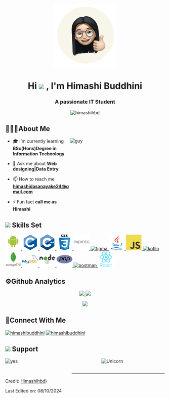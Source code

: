 <p align="center">
    <img width="200" src="https://github.com/Kathryn-Jie/Kathryn-Jie/blob/main/kathryn.png">
    
</p>

<h1 align="center">Hi <img src = "https://raw.githubusercontent.com/MartinHeinz/MartinHeinz/master/wave.gif" width = 30px> , I'm Himashi Buddhini</h1>
<h3 align="center">A passionate IT Student</h3>

<p align="center"> <img src="https://komarev.com/ghpvc/?username=himashihbd&label=Profile%20views&color=0e75b6&style=flat" alt="himashihbd" /> </p>


<h2 font-weight="bold">👨🏻‍💻About Me</h2>
<img align="right" height="200px" alt="guy" width="300" src="https://i.pinimg.com/originals/e4/26/70/e426702edf874b181aced1e2fa5c6cde.gif" /> </a>

- 🎓 I’m currently learning **BSc(Hons)Degree in Information Technology**

- 💬 Ask me about **Web designing|Data Entry**

- 📫 How to reach me **himashidasanayake24@gmail.com**

- ⚡ Fun fact **call me as Himashi**

<h2 font-weight="bold"><img src="https://media2.giphy.com/media/QssGEmpkyEOhBCb7e1/giphy.gif?cid=ecf05e47a0n3gi1bfqntqmob8g9aid1oyj2wr3ds3mg700bl&rid=giphy.gif" width="30px"> Skills Set</h2>

<p align="left"> <a href="https://developer.android.com" target="_blank" rel="noreferrer"> <img src="https://raw.githubusercontent.com/devicons/devicon/master/icons/android/android-original-wordmark.svg" alt="android" width="50" height="50"/> </a> <a href="https://www.cprogramming.com/" target="_blank" rel="noreferrer"> <img src="https://raw.githubusercontent.com/devicons/devicon/master/icons/c/c-original.svg" alt="c" width="50" height="50"/> </a> <a href="https://www.w3schools.com/cpp/" target="_blank" rel="noreferrer"> <img src="https://raw.githubusercontent.com/devicons/devicon/master/icons/cplusplus/cplusplus-original.svg" alt="cplusplus" width="50" height="50"/> </a> <a href="https://www.w3schools.com/css/" target="_blank" rel="noreferrer"> <img src="https://raw.githubusercontent.com/devicons/devicon/master/icons/css3/css3-original-wordmark.svg" alt="css3" width="50" height="50"/> </a> <a href="https://expressjs.com" target="_blank" rel="noreferrer"> <img src="https://raw.githubusercontent.com/devicons/devicon/master/icons/express/express-original-wordmark.svg" alt="express" width="50" height="50"/> </a> <a href="https://www.figma.com/" target="_blank" rel="noreferrer"> <img src="https://www.vectorlogo.zone/logos/figma/figma-icon.svg" alt="figma" width="40" height="40"/> </a> <a href="https://www.java.com" target="_blank" rel="noreferrer"> <img src="https://raw.githubusercontent.com/devicons/devicon/master/icons/java/java-original.svg" alt="java" width="50" height="50"/> </a> <a href="https://developer.mozilla.org/en-US/docs/Web/JavaScript" target="_blank" rel="noreferrer"> <img src="https://raw.githubusercontent.com/devicons/devicon/master/icons/javascript/javascript-original.svg" alt="javascript" width="50" height="50"/> </a> <a href="https://kotlinlang.org" target="_blank" rel="noreferrer"> <img src="https://www.vectorlogo.zone/logos/kotlinlang/kotlinlang-icon.svg" alt="kotlin" width="50" height="50"/> </a> <a href="https://www.mongodb.com/" target="_blank" rel="noreferrer"> <img src="https://raw.githubusercontent.com/devicons/devicon/master/icons/mongodb/mongodb-original-wordmark.svg" alt="mongodb" width="50" height="50"/> </a> <a href="https://www.mysql.com/" target="_blank" rel="noreferrer"> <img src="https://raw.githubusercontent.com/devicons/devicon/master/icons/mysql/mysql-original-wordmark.svg" alt="mysql" width="50" height="50"/> </a> <a href="https://nodejs.org" target="_blank" rel="noreferrer"> <img src="https://raw.githubusercontent.com/devicons/devicon/master/icons/nodejs/nodejs-original-wordmark.svg" alt="nodejs" width="50" height="50"/> </a> <a href="https://www.php.net" target="_blank" rel="noreferrer"> <img src="https://raw.githubusercontent.com/devicons/devicon/master/icons/php/php-original.svg" alt="php" width="50" height="50"/> </a> <a href="https://postman.com" target="_blank" rel="noreferrer"> <img src="https://www.vectorlogo.zone/logos/getpostman/getpostman-icon.svg" alt="postman" width="50" height="50"/> </a> <a href="https://reactjs.org/" target="_blank" rel="noreferrer"> <img src="https://raw.githubusercontent.com/devicons/devicon/master/icons/react/react-original-wordmark.svg" alt="react" width="50" height="50"/> </a> </p>

<h2 font-weight="bold">⚙️Github Analytics</h2>

<p align="center">
<a href="https://github.com/AVS1508">
  <img height="180em" src="https://github-readme-stats-eight-theta.vercel.app/api?username=Himashihbd&show_icons=true&theme=algolia&include_all_commits=true&count_private=true"/>
  <img height="180em" src="https://github-readme-stats-eight-theta.vercel.app/api/top-langs/?username=Himashihbd&layout=compact&langs_count=8&theme=algolia"/>
</a>
</p>

<p align="center">
  <img height="180em" src="https://github-readme-streak-stats.herokuapp.com/?user=Himashihbd&theme=dark&hide_border=true"/>
</p>

<h2 font-weight="bold">🤝Connect With Me</h2>

<p align="left">
<a href="https://www.linkedin.com/in/himashi-dasanayake-112339330/" target="blank"><img align="center" src="https://img.shields.io/badge/linkedin-%230077B5.svg?&style=for-the-badge&logo=linkedin&logoColor=white" alt="himashibuddhini" ></a>
<a href="https://fb.com/himashibuddhini" target="blank"><img align="center" src="https://img.shields.io/badge/facebook-%2320A1F1.svg?&style=for-the-badge&logo=facebook&logoColor=white" alt="himashibuddhini" ></a>
</p>

<h2 font-weight="bold"><img src="https://media.giphy.com/media/iY8CRBdQXODJSCERIr/giphy.gif" width="30px"> Support</h2>

<img align="right" width=200px alt="Unicorn" src="https://media.giphy.com/media/3ohs4BSacFKI7A717y/giphy.gif" />


<p><a href="https://www.buymeacoffee.com/yes"> <img align="left" src="https://cdn.buymeacoffee.com/buttons/v2/default-yellow.png" height="50" width="210" alt="yes" /></a></p><br><br>

---
Credit: [Himashihbd](https://github.com/Himashihbd))

Last Edited on: 08/10/2024

